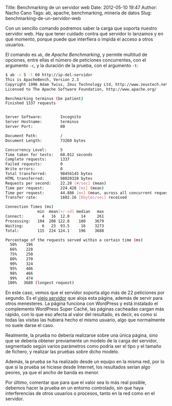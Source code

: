 Title: Benchmarking de un servidor web
Date: 2012-05-10 19:47
Author: Nacho Cano
Tags: ab, apache, benchmarking, minería de datos
Slug: benchmarking-de-un-servidor-web

Con un sencillo comando podremos saber la carga que soporta nuestro
servidor web. Hay que tener cuidado contra qué servidor lo lanzamos y en
qué momento, porque puede que interfiera o impida el acceso a otros
usuarios.

El comando es `ab`, de _Apache Benchmarking_, y permite multitud de
opciones, entre ellas el número de peticiones concurrentes, con el
argumento `-c`, y la duración de la prueba, con el argumento `-t`:

```bash
$ ab -c 5 -t 60 http://ip-del-servidor
This is ApacheBench, Version 2.3
Copyright 1996 Adam Twiss, Zeus Technology Ltd, http://www.zeustech.net/
Licensed to The Apache Software Foundation, http://www.apache.org/

Benchmarking terminus (be patient)
Finished 1337 requests


Server Software:        Incognito
Server Hostname:        terminus
Server Port:            80

Document Path:          /
Document Length:        73260 bytes

Concurrency Level:      5
Time taken for tests:   60.012 seconds
Complete requests:      1337
Failed requests:        0
Write errors:           0
Total transferred:      98456145 bytes
HTML transferred:       98020320 bytes
Requests per second:    22.28 [#/sec] (mean)
Time per request:       224.428 [ms] (mean)
Time per request:       44.886 [ms] (mean, across all concurrent requests)
Transfer rate:          1602.16 [Kbytes/sec] received

Connection Times (ms)
              min  mean[+/-sd] median   max
Connect:        4   16  12.0     14     261
Processing:   104  208 122.8    180    3679
Waiting:        6   23  93.5     16    3273
Total:        115  224 124.1    196    3688

Percentage of the requests served within a certain time (ms)
  50%    196
  66%    228
  75%    250
  80%    270
  90%    324
  95%    406
  98%    466
  99%    474
 100%   3688 (longest request)
```

En este caso, vemos que el servidor soporta algo más de 22 peticiones
por segundo. Es el [viejo servidor][] que aloja esta página, además de
servir para otros menesteres. La página funciona con WordPress y está
instalado el complemento WordPress Super Caché, las páginas cacheadas
cargan más rápido, con lo que eso afecta al valor del resultado, es
decir, es como si todas las visitas las hubiera hecho el mismo usuario,
algo que normalmente no suele darse el caso.

Realmente, la prueba no debería realizarse sobre una única página, sino
que se debería obtener previamente un modelo de la carga del servidor,
segmentado según varios parámetros como podría ser el tipo y el tamaño
de fichero, y realizar las pruebas sobre dicho modelo.

Además, la prueba se ha realizado desde un equipo en la misma red, por
lo que si la prueba se hiciese desde Internet, los resultados serían
algo peores, ya que el ancho de banda es menor.

Por último, comentar que para que el valor sea lo más real posible,
debemos hacer la prueba en un entorno controlado, sin que haya
interferencias de otros usuarios o procesos, tanto en la red como en el
servidor.

  [viejo servidor]: {filename}/nota-mental/the-name-of-the-game.md
    "viejo servidor"
